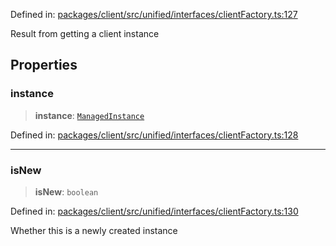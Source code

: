 Defined in: [packages/client/src/unified/interfaces/clientFactory.ts:127](https://github.com/signalwire/signalwire-js/blob/52fa77b6c8db68f4c99b30b3776f45a4309e15bf/packages/client/src/unified/interfaces/clientFactory.ts#L127)

Result from getting a client instance

## Properties

### instance

> **instance**: [`ManagedInstance`](ManagedInstance.md)

Defined in: [packages/client/src/unified/interfaces/clientFactory.ts:128](https://github.com/signalwire/signalwire-js/blob/52fa77b6c8db68f4c99b30b3776f45a4309e15bf/packages/client/src/unified/interfaces/clientFactory.ts#L128)

***

### isNew

> **isNew**: `boolean`

Defined in: [packages/client/src/unified/interfaces/clientFactory.ts:130](https://github.com/signalwire/signalwire-js/blob/52fa77b6c8db68f4c99b30b3776f45a4309e15bf/packages/client/src/unified/interfaces/clientFactory.ts#L130)

Whether this is a newly created instance
